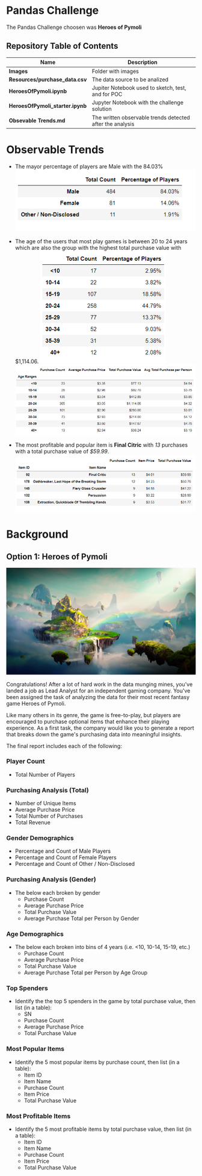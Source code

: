 # Pandas Challenge

The Pandas Challenge choosen was **Heroes of Pymoli**

## Repository Table of Contents
|Name|Description|
|---|---|
|**Images**|Folder with images|
|**Resources/purchase_data.csv**|The data source to be analized|
|**HeroesOfPymoli.ipynb**| Jupiter Notebook used to sketch, test, and for POC|
|**HeroesOfPymoli_starter.ipynb**| Jupyter Notebook with the challenge solution|
|**Obsevable Trends.md**| The written observable trends detected after the analysis |


# Observable Trends

* The mayor percentage of players are Male with the 84.03%
![trend_1](HeroesOfPymoli/Images/trend_1.png)

* The age of the users that most play games is between 20 to 24 years which are also the group with the highest total purchase value with $1,114.06.
![trend_2](HeroesOfPymoli/Images/trend_2.png)
![trend_3](HeroesOfPymoli/Images/trend_3.png)

* The most profitable and popular item is **Final Citric** with *13* purchases with a total purchase value of *$59.99*.
![trend_4](HeroesOfPymoli/Images/trend_4.png)

# Background
## Option 1: Heroes of Pymoli

![Fantasy](HeroesOfPymoli/Images/Fantasy.png)

Congratulations! After a lot of hard work in the data munging mines, you've landed a job as Lead Analyst for an independent gaming company. You've been assigned the task of analyzing the data for their most recent fantasy game Heroes of Pymoli.

Like many others in its genre, the game is free-to-play, but players are encouraged to purchase optional items that enhance their playing experience. As a first task, the company would like you to generate a report that breaks down the game's purchasing data into meaningful insights.

The final report includes each of the following:

### Player Count

* Total Number of Players

### Purchasing Analysis (Total)

* Number of Unique Items
* Average Purchase Price
* Total Number of Purchases
* Total Revenue

### Gender Demographics

* Percentage and Count of Male Players
* Percentage and Count of Female Players
* Percentage and Count of Other / Non-Disclosed

### Purchasing Analysis (Gender)

* The below each broken by gender
  * Purchase Count
  * Average Purchase Price
  * Total Purchase Value
  * Average Purchase Total per Person by Gender

### Age Demographics

* The below each broken into bins of 4 years (i.e. &lt;10, 10-14, 15-19, etc.)
  * Purchase Count
  * Average Purchase Price
  * Total Purchase Value
  * Average Purchase Total per Person by Age Group

### Top Spenders

* Identify the the top 5 spenders in the game by total purchase value, then list (in a table):
  * SN
  * Purchase Count
  * Average Purchase Price
  * Total Purchase Value

### Most Popular Items

* Identify the 5 most popular items by purchase count, then list (in a table):
  * Item ID
  * Item Name
  * Purchase Count
  * Item Price
  * Total Purchase Value

### Most Profitable Items

* Identify the 5 most profitable items by total purchase value, then list (in a table):
  * Item ID
  * Item Name
  * Purchase Count
  * Item Price
  * Total Purchase Value

